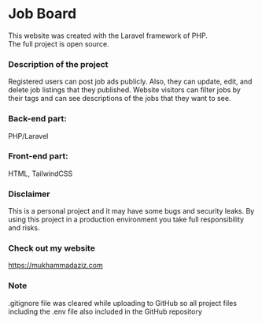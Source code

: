 # Job Board
This website was created with the Laravel framework of PHP. <br>
The full project is open source.

### Description of the project
Registered users can post job ads publicly. Also, they can update, edit, and delete job listings that they published. Website visitors can filter jobs by their tags and can see descriptions of the jobs that they want to see.
### Back-end part:
PHP/Laravel
### Front-end part:
HTML, TailwindCSS

### Disclaimer 
This is a personal project and it may have some bugs and security leaks. By using this project in a production environment you take full responsibility and risks. 

### Check out my website
https://mukhammadaziz.com

### Note 
.gitignore file was cleared while uploading to GitHub so all project files including the .env file also included in the GitHub repository
